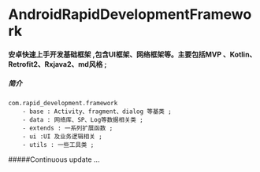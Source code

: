 # AndroidRapidDevelopmentFramework
#### 安卓快速上手开发基础框架 ,包含UI框架、网络框架等。主要包括MVP 、Kotlin、Retrofit2、Rxjava2、md风格 ;
 
 ##### 简介 
    com.rapid_development.framework
        - base : Activity、fragment、dialog 等基类 ;
        - data : 网络库、SP、Log等数据相关类 ;
        - extends : 一系列扩展函数 ;
        - ui :UI 及业务逻辑相关 ;
        - utils : 一些工具类 ;
        
 #####Continuous update ...    
     
       
